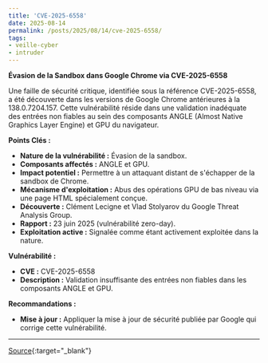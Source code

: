 ```yaml
---
title: 'CVE-2025-6558'
date: 2025-08-14
permalink: /posts/2025/08/14/cve-2025-6558/
tags:
- veille-cyber
- intruder
---
```

**Évasion de la Sandbox dans Google Chrome via CVE-2025-6558**

Une faille de sécurité critique, identifiée sous la référence CVE-2025-6558, a été découverte dans les versions de Google Chrome antérieures à la 138.0.7204.157. Cette vulnérabilité réside dans une validation inadéquate des entrées non fiables au sein des composants ANGLE (Almost Native Graphics Layer Engine) et GPU du navigateur.

**Points Clés :**

*   **Nature de la vulnérabilité :** Évasion de la sandbox.
*   **Composants affectés :** ANGLE et GPU.
*   **Impact potentiel :** Permettre à un attaquant distant de s'échapper de la sandbox de Chrome.
*   **Mécanisme d'exploitation :** Abus des opérations GPU de bas niveau via une page HTML spécialement conçue.
*   **Découverte :** Clément Lecigne et Vlad Stolyarov du Google Threat Analysis Group.
*   **Rapport :** 23 juin 2025 (vulnérabilité zero-day).
*   **Exploitation active :** Signalée comme étant activement exploitée dans la nature.

**Vulnérabilité :**

*   **CVE :** CVE-2025-6558
*   **Description :** Validation insuffisante des entrées non fiables dans les composants ANGLE et GPU.

**Recommandations :**

*   **Mise à jour :** Appliquer la mise à jour de sécurité publiée par Google qui corrige cette vulnérabilité.

---
[Source](https://cvemon.intruder.io/cves/CVE-2025-6558){:target="_blank"}
